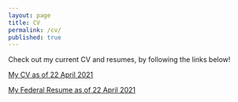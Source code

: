 ```yaml
---
layout: page
title: CV
permalink: /cv/
published: true
---
```

Check out my current CV and resumes, by following the links below!

<a title="Sheldon_Waugh_s_CV.pdf" href="https://waughr.us/images/Sheldon_Waugh_s_CV.pdf">My CV as of 22 April 2021</a>

<a title="20210422_VOH_FederalResume_SGW.pdf" href="https://waughr.us/images/20210422_VOH_FederalResume_SGW.pdf">My Federal Resume as of 22 April 2021</a>
